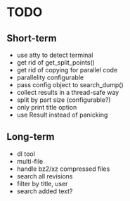 # TODO

## Short-term
- use atty to detect terminal
- get rid of get_split_points()
- get rid of copying for parallel code
- parallelity configurable
- pass config object to search_dump()
- collect results in a thread-safe way
- split by part size (configurable?)
- only print title option
- use Result instead of panicking

## Long-term
- dl tool
- multi-file
- handle bz2/xz compressed files
- search all revisions
- filter by title, user
- search added text?